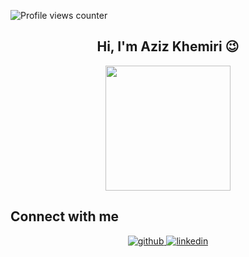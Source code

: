 ![Profile views counter](https://komarev.com/ghpvc/?username=AzizKhemiri&&style=flat-square) 
  <br/>  
<h2 align="center"> Hi, I'm Aziz Khemiri 😉 <br/> </h2> 

<p align="center">
   <img src="https://github.com/thompsonemerson/thompsonemerson/raw/master/cover-thompson.png" height="200"/>
</p>
</p>


## Connect with me  
<div align="center">
  <a href="https://github.com/AzizKhemiri" target="_blank">
    <img src=https://img.shields.io/badge/github-%2324292e.svg?&style=for-the-badge&logo=github&logoColor=white alt=github style="margin-bottom: 5px;" />
  </a>
  <a href="https://linkedin.com/in/azizkhemiri" target="_blank">
    <img src=https://img.shields.io/badge/linkedin-%231E77B5.svg?&style=for-the-badge&logo=linkedin&logoColor=white alt=linkedin style="margin-bottom: 5px;" />
  </a>
</div>  
